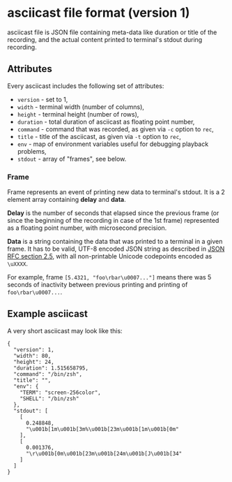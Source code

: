 # asciicast file format (version 1)

asciicast file is JSON file containing meta-data like duration or title of the
recording, and the actual content printed to terminal's stdout during
recording.

## Attributes

Every asciicast includes the following set of attributes:

* `version` - set to 1,
* `width` - terminal width (number of columns),
* `height` - terminal height (number of rows),
* `duration` - total duration of asciicast as floating point number,
* `command` - command that was recorded, as given via `-c` option to `rec`,
* `title` - title of the asciicast, as given via `-t` option to `rec`,
* `env` - map of environment variables useful for debugging playback problems,
* `stdout` - array of "frames", see below.

### Frame

Frame represents an event of printing new data to terminal's stdout. It is a 2
element array containing **delay** and **data**.

**Delay** is the number of seconds that elapsed since the previous frame (or
since the beginning of the recording in case of the 1st frame) represented as
a floating point number, with microsecond precision.

**Data** is a string containing the data that was printed to a terminal in a
given frame. It has to be valid, UTF-8 encoded JSON string as described in
[JSON RFC section 2.5](http://www.ietf.org/rfc/rfc4627.txt), with all
non-printable Unicode codepoints encoded as `\uXXXX`.

For example, frame `[5.4321, "foo\rbar\u0007..."]` means there was 5 seconds of
inactivity between previous printing and printing of `foo\rbar\u0007...`.

## Example asciicast

A very short asciicast may look like this:

    {
      "version": 1,
      "width": 80,
      "height": 24,
      "duration": 1.515658795,
      "command": "/bin/zsh",
      "title": "",
      "env": {
        "TERM": "screen-256color",
        "SHELL": "/bin/zsh"
      },
      "stdout": [
        [
          0.248848,
          "\u001b[1m\u001b[3m%\u001b[23m\u001b[1m\u001b[0m"
        ],
        [
          0.001376,
          "\r\u001b[0m\u001b[23m\u001b[24m\u001b[J\u001b[34"
        ]
      ]
    }
